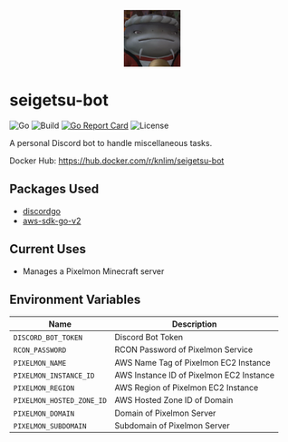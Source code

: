 <p align="center">
  <img width="100" src="https://raw.githubusercontent.com/kn-lim/seigetsu-bot/main/images/seigetsu.png"></img>
</p>

# seigetsu-bot

![Go](https://img.shields.io/github/go-mod/go-version/kn-lim/seigetsu-bot)
![Build](https://github.com/kn-lim/seigetsu-bot/actions/workflows/build.yaml/badge.svg)
[![Go Report Card](https://goreportcard.com/badge/github.com/kn-lim/seigetsu-bot)](https://goreportcard.com/report/github.com/kn-lim/seigetsu-bot)
![License](https://img.shields.io/github/license/kn-lim/seigetsu-bot)

A personal Discord bot to handle miscellaneous tasks.

Docker Hub: https://hub.docker.com/r/knlim/seigetsu-bot

## Packages Used

- [discordgo](https://github.com/bwmarrin/discordgo/)
- [aws-sdk-go-v2](https://github.com/aws/aws-sdk-go-v2/)

## Current Uses

- Manages a Pixelmon Minecraft server

## Environment Variables

| Name | Description |
|-|-|
| `DISCORD_BOT_TOKEN` | Discord Bot Token |
| `RCON_PASSWORD` | RCON Password of Pixelmon Service |
| `PIXELMON_NAME` | AWS Name Tag of Pixelmon EC2 Instance |
| `PIXELMON_INSTANCE_ID` | AWS Instance ID of Pixelmon EC2 Instance |
| `PIXELMON_REGION` | AWS Region of Pixelmon EC2 Instance |
| `PIXELMON_HOSTED_ZONE_ID` | AWS Hosted Zone ID of Domain |
| `PIXELMON_DOMAIN` | Domain of Pixelmon Server |
| `PIXELMON_SUBDOMAIN` | Subdomain of Pixelmon Server |
